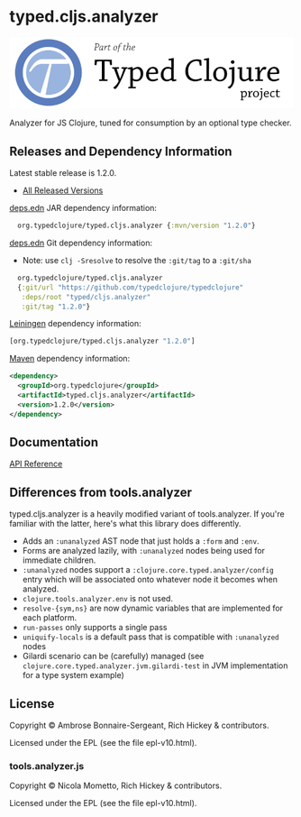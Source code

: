 <!-- DO NOT EDIT! Instead, edit `dev/resources/root-templates/typed/cljs.analyzer/README.md` and run `./script/regen-selmer.sh` -->
# typed.cljs.analyzer

<a href='https://typedclojure.org'><img src='images/part-of-typed-clojure-project.png'></a>

Analyzer for JS Clojure, tuned for consumption by an optional type checker.

## Releases and Dependency Information

Latest stable release is 1.2.0.

* [All Released Versions](https://clojars.org/org.typedclojure/typed.cljs.analyzer)

[deps.edn](https://clojure.org/reference/deps_and_cli) JAR dependency information:

```clj
  org.typedclojure/typed.cljs.analyzer {:mvn/version "1.2.0"}
```

[deps.edn](https://clojure.org/reference/deps_and_cli) Git dependency information:

- Note: use `clj -Sresolve` to resolve the `:git/tag` to a `:git/sha`

```clj
  org.typedclojure/typed.cljs.analyzer
  {:git/url "https://github.com/typedclojure/typedclojure"
   :deps/root "typed/cljs.analyzer"
   :git/tag "1.2.0"}
```

[Leiningen](https://github.com/technomancy/leiningen) dependency information:

```clojure
[org.typedclojure/typed.cljs.analyzer "1.2.0"]
```

[Maven](https://maven.apache.org/) dependency information:

```XML
<dependency>
  <groupId>org.typedclojure</groupId>
  <artifactId>typed.cljs.analyzer</artifactId>
  <version>1.2.0</version>
</dependency>
```

## Documentation

[API Reference](https://api.typedclojure.org/latest/typed.cljs.analyzer/index.html)

## Differences from tools.analyzer

typed.cljs.analyzer is a heavily modified variant of tools.analyzer.
If you're familiar with the latter, here's what this library does differently.

- Adds an `:unanalyzed` AST node that just holds a `:form` and `:env`.
- Forms are analyzed lazily, with `:unanalyzed` nodes being used for immediate children.
- `:unanalyzed` nodes support a `:clojure.core.typed.analyzer/config` entry which will be associated
  onto whatever node it becomes when analyzed.
- `clojure.tools.analyzer.env` is not used.
- `resolve-{sym,ns}` are now dynamic variables that are implemented for each platform.
- `run-passes` only supports a single pass
- `uniquify-locals` is a default pass that is compatible with `:unanalyzed` nodes
- Gilardi scenario can be (carefully) managed (see `clojure.core.typed.analyzer.jvm.gilardi-test` in JVM implementation for a type system example)

## License

Copyright © Ambrose Bonnaire-Sergeant, Rich Hickey & contributors.

Licensed under the EPL (see the file epl-v10.html).

### tools.analyzer.js

Copyright © Nicola Mometto, Rich Hickey & contributors.

Licensed under the EPL (see the file epl-v10.html).
